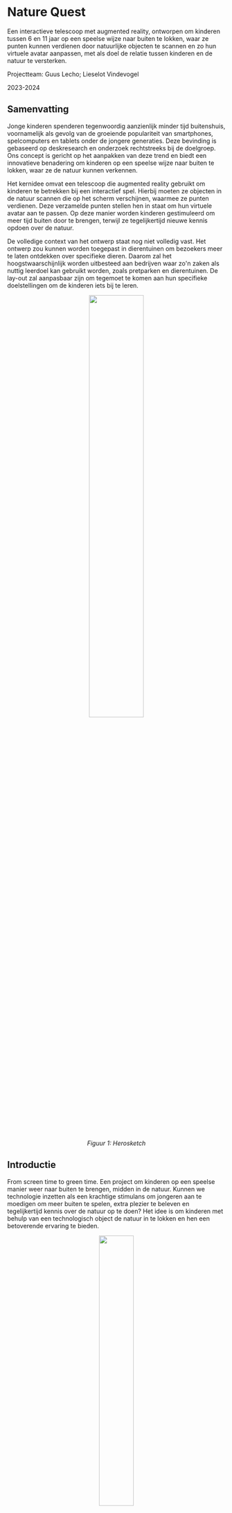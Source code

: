 # Nature Quest
Een interactieve telescoop met augmented reality, ontworpen om kinderen tussen 6 en 11 jaar op een speelse wijze naar buiten te lokken, waar ze punten kunnen verdienen door natuurlijke objecten te scannen en zo hun virtuele avatar aanpassen, met als doel de relatie tussen kinderen en de natuur te versterken.  

Projectteam: Guus Lecho; Lieselot Vindevogel 

2023-2024

## Samenvatting
Jonge kinderen spenderen tegenwoordig aanzienlijk minder tijd buitenshuis, voornamelijk als gevolg van de groeiende populariteit van smartphones, spelcomputers en tablets onder de jongere generaties. Deze bevinding is gebaseerd op deskresearch en onderzoek rechtstreeks bij de doelgroep. Ons concept is gericht op het aanpakken van deze trend en biedt een innovatieve benadering om kinderen op een speelse wijze naar buiten te lokken, waar ze de natuur kunnen verkennen. 

Het kernidee omvat een telescoop die augmented reality gebruikt om kinderen te betrekken bij een interactief spel. Hierbij moeten ze objecten in de natuur scannen die op het scherm verschijnen, waarmee ze punten verdienen. Deze verzamelde punten stellen hen in staat om hun virtuele avatar aan te passen. Op deze manier worden kinderen gestimuleerd om meer tijd buiten door te brengen, terwijl ze tegelijkertijd nieuwe kennis opdoen over de natuur. 

De volledige context van het ontwerp staat nog niet volledig vast. Het ontwerp zou kunnen worden toegepast in dierentuinen om bezoekers meer te laten ontdekken over specifieke dieren. Daarom zal het hoogstwaarschijnlijk worden uitbesteed aan bedrijven waar zo'n zaken als nuttig leerdoel kan gebruikt worden, zoals pretparken en dierentuinen. De lay-out zal aanpasbaar zijn om tegemoet te komen aan hun specifieke doelstellingen om de kinderen iets bij te leren. 
<p align="middle">
<img src="https://github.com/lieselotvindevogel/images/blob/main/foto%204.png" width= "50%"/></br><em> Figuur 1: Herosketch </em>
</p>

## Introductie
From screen time to green time. Een project om kinderen op een speelse manier weer naar buiten te brengen, midden in de natuur. Kunnen we technologie inzetten als een krachtige stimulans om jongeren aan te moedigen om meer buiten te spelen, extra plezier te beleven en tegelijkertijd kennis over de natuur op te doen? Het idee is om kinderen met behulp van een technologisch object de natuur in te lokken en hen een betoverende ervaring te bieden. 
<p align="middle"><img src="https://github.com/lieselotvindevogel/images/blob/main/Afbeelding1.jpg" width= "40%"/></br><em>Figuur 2: (Children are playing outside less and less | Adventure+, z.d.)</em>
</p>

We richten ons specifiek op kinderen rond de leeftijd van 9 tot 11 jaar, omdat deze groep al voldoende bewustzijn heeft om zelf te ontdekken hoe ze met nieuwe technologieën kunnen omgaan. Het is van essentieel belang dat kinderen het object direct begrijpen en kunnen bedienen zodra ze het in handen krijgen. Ons doel is om kinderen op een interactieve wijze naar buiten te laten gaan, waarbij ze met behulp van technologie de wereld om hen heen kunnen verkennen. 

Met het finaal concept wordt er gestreefd om de natuur te verbinden met de digitale wereld op een manier die boeiend en educatief is voor kinderen. Door middel van een innovatief technologisch apparaat willen we niet alleen de barrière tussen scherm en natuur doorbreken, maar ook een positieve impuls geven aan de relatie tussen kinderen en hun natuurlijke omgeving. Het project streeft ernaar om buiten spelen aantrekkelijker te maken en tegelijkertijd een waardevolle en leerzame ervaring te bieden. 

## Methodologie
De methodes die gevolgd worden voor dit project zijn de triple diamond van Zendesk en het NPD process van Roozenberg en Eekels toegepast op het proces. Het eerste semester gaat over de eerste twee keren convergeren en focust zich dus op de discover en define fase van het project. De specifieke stappen die gemaakt zijn in de discover en define zijn dieper uitgewerkt aan de hang van het NPD process. 
<p align="middle"><img src="https://github.com/lieselotvindevogel/images/blob/main/Afbeelding2.png" width= "60%"/></br><em>Figuur 3: methodologie </em>
</p>
<p align="middle"><img src="https://github.com/lieselotvindevogel/images/blob/main/Afbeelding3.png" width= "60%"/></br><em>Figuur 4: methodologie </em>
</p>
In de discovery fase lag de focus vooral op User-Centered Design. Hierbij werden zorgvuldig de behoeften en wensen van gebruikers onderzocht. Hiermee werd een gefundeerde “how might we” gevormd waarmee er in de volgende fase aan de slag wordt gegaan. Dit staat gelijk aan het doorlopen van fase 1-2-3 bij Roozenberg en Eekels. Fase 4 is het einde van de discovery fase. De eerste definitie van het probleem is herbekeken en tot een “how might we” gekomen.  
<blockquote>
“Hoe kunnen we schoolkinderen (6-11j) avontuur en ontdekking in de natuur laten beleven met behulp van een slim speelgoed?” 
</blockquote>
De discovery fase resulteerde in een probleem, dat vervolgens in de definition fase nader werd uitgewerkt. Uit deze verdieping is een concept met verschillende prototypes ontstaan, elk met een specifieke rol in ons proces. Om het eerste semester af te ronden, is er na een gebruikerstoetsing een definitieve vorm van het concept gekozen. In het tweede semester zal er volop gewerkt worden aan de verdere ontwikkeling en verfijning van dit concept. 

Voor de evaluatie van verschillende prototypes tijdens interviews werd de benadering van Activity-Centered Design toegepast. Deze methode richtte zich op het observeren van gebruikershandelingen en hun interactie met de ontwerpen. Deze aanpak werd gekozen vanwege de uitdaging bij kinderen om expliciet te benoemen hoe ze met iets omgaan. Door te focussen op hun handelingen konden we een correcter beeld krijgen van hun ervaringen en meningen betreffende de prototypes.  

Na iedere fase van onderzoek en prototypes is er een grondige analyse gemaakt van de resultaten. Deze zijn terug te vinden in de OneDrive (Opdracht gebruiksgericht ontwerpen) ieder onder hun eigen fase. De bevindingen worden meegenomen in doorlopen van volgende fasen tot aan het eindconcept. 
## Discovery
### Doelstellingen
Wat willen we juist bereiken in de discovery fase? Het doel is om te onderzoeken hoe kinderen omgaan met de natuur. Is het mogelijk om technologie als stimulans te gebruiken om kinderen meer op een speelse manier naar buiten te doen gaan? Hoeveel tijd brengen kinderen door binnen? We trekken het probleem open en kijken naar het brede aspect ervan. We willen inzichten verkrijgen over hoe kinderen de natuur nu ervaren. Hiernaast willen we ook te weten komen welk speelgoed kinderen momenteel het meest bezig houdt en waarom dit zo is. 
### Materiaal & methoden
In deze fase was het essentieel om het probleem grondig te verkennen. Door middel van deskresearch en een focusgroep met betrekking tot het probleem hebben we een globaal overzicht verkregen van diverse inzichten. 

De deskresearch was een benchmark (n=7) van verschillende producten. 

Er wordt gesurft naar websites van grote, bekende speelgoedwinkels. De online catalogus wordt gefilterd op de gewenste leeftijd en vervolgens op populariteit. Uit de populairste verkochte items worden de producten gekozen (proberen om zo verschillend mogelijke categorieën te nemen). 

Er wordt gekeken naar wat het product zo populair maakt. Zijn er bepaalde features waardoor het product zo aantrekkelijk is voor de kinderen? Vervolgens wordt er gekeken welke van deze features mogelijk te gebruiken zijn voor een nieuw digitech product om buiten te spelen. Deze features worden gerangschikt naar haalbaarheid en nut voor het nieuwe product. De meest belangrijke bepalen de trends voor het product. 
 
De focusgroep (n=11) wordt gehouden bij 11 kinderen met een leeftijd tussen 8 en 10 jaar. Het is een diepgaand groepsinterview waar op interactieve wijze getoetst wordt naar kinderen hun ervaring met natuur en ontdekking. 

Vertrekkende vanuit de volgende onderzoeksvragen werd het interview opgesteld: 

A. Wat vinden kinderen avontuurlijk, hoe willen zij de natuur ontdekken? 

B. Welk (buiten)speelgoed bestaat er al en wat is populair onder deze leeftijdscategorie? 

C. Wat houdt kinderen bezig in hun vrije tijd, voor welke momenten moet er een oplossing komen? 

De vragen waren een combinatie van brainstormoefeningen, actieve oefeningen (tekenen, avontuurtje gaan beleven) en statische vragen die gesteld werden. Uit de antwoorden worden gezamenlijke inzichten, thema’s, objecten gezocht. Deze terugkomende informatie duidt waar kinderen op dit moment mee bezig zijn en welke verbanden zij leggen met spel en natuur. 
### Resultaten
Het uitgebreid analyseren stelde ons in staat om uiteenlopende en waardevolle ideeën te genereren. Om deze gegevens effectief samen te voegen en een helder beeld te creëren, zijn verschillende methoden toege past. 

In de benchmark kwamen per speelgoed een aantal populaire features naar voren. Deze belangrijke features werden gecategoriseerd en gerangschikt, we bekwamen volgende lijst van belangrijke eigenschappen. 

1. Autonomie en zelfstandigheid 
2. Diverse opties 
3. Vooruitgang en ontgrendeling (alles verzamelen) 
4. Creativiteit en bouwen 
5. Actie 
6. Audiovisuele feedback 
7. Verbeelding en rollenspel 
8. Competitie 

De resultaten van de focusgroep zijn  

Kinderen komen met veel verschillende ideeën af over avontuur. Ze weten zeer duidelijk wat avontuurlijk is en er bestaat veel avontuur. We zien dit ook terugkomen in creativiteit. Namelijk, ze hebben veel verschillende ideeën om voorwerpen te gebruiken. 
Bij de brainstorm over de natuur bekijken ze het begrip al zeer breed. Ze weten zeer goed wat alle facetten van de natuur zijn. 
Als al het voorgaande gecombineerd wordt met het erop uit trekken, is te zien dat kinderen altijd wel iets van avontuur kunnen verzinnen. Ze hebben heel veel ideeën en meer dan voldoende creativiteit om op pad te gaan en met verhalen terug te komen. 
Bij het favoriete speelgoed komen veel van deze avonturen terug maar dan digitaal op een scherm. Er wordt gekozen voor een scherm binnen uit gemakzucht omdat ze dan niets meer moeten maken en direct kunnen beginnen spelen. 
Inhoudelijk komen enkele thema’s een paar keer terug: Survival (hut bouwen, beschermen, overleven,… ); Bouwen (Minecraft, kampen, ...); Op toch gaan (kamperen, rechtdoortocht, andere werelden,...) 

De resultaten van de deskresearch en de focusgroep zijn vervat in enkele rapporten die terug te vinden zijn in volgende mapje [discovery](https://ugentbe-my.sharepoint.com/:f:/g/personal/guus_lecho_ugent_be/EmB7dOgy2bxIj7EZAW5QhpEBqS87obiWapYT5C1aDM4AlQ?e=JEem2P).


### Conclusies & implicaties
De implicaties van de benchmark voor het design zijn dat de terugkomende features zeker moeten geïntegreerd worden in het concept. Het zal waarschijnlijk niet mogelijk zijn om alle punten toe te passen in één concept, aangezien deze van verschillende categorieën speelgoed komen. Het zal toch aangeraden zijn om er zoveel als mogelijk rekening mee te houden. 
Kinderen tussen 8 en 10 jaar hebben een intrinsieke behoefte aan avontuur en exploratie. Ze zijn buitengewoon creatief in hun benadering van avontuur, waarbij ze diverse elementen van de natuur integreren in hun spel. De connectie en de verbinding naar de natuur is dus reeds aanwezig. Dit is ook de reden waarom er voor deze leeftijd is gekozen.
Uit hun favoriete speelgoedkeuzes blijkt dat digitale speelervaringen populair zijn. Toch hebben kinderen een verlangen naar fysieke interactie in de natuur. Dit suggereert een mogelijkheid om technologie te gebruiken om hen naar buiten te brengen en hun ervaringen te verrijken. 
De finale “how might we” die bekomen wordt is de volgende:  

"Hoe kunnen we schoolkinderen (6-11j) avontuur en ontdekking in de natuur laten beleven met behulp van een slim speelgoed?"

Deze vraag gaan we proberen oplossen met het concept dat in de definition fase bepaald wordt. 

 

## Definition
### Doelstellingen
In de definition fase wordt er gestreefd om binnen een korte periode een uiterst helder beeld te ontwikkelen van het concept. Door middel van het creëren en evalueren van diverse prototypes, evenals het voeren van doelgerichte interviews, beogen we een diepgaand inzicht te verkrijgen. Het doel is om aan het einde van deze fase een goed doordacht concept te hebben, waarop we in het tweede semester kunnen voortbouwen. De basisvorm van het concept zal tegen die tijd vast liggen, waardoor de focus in het tweede semester met name zal liggen op de technologische kant. 
### Materiaal & methoden
De vorm van het product is onderzocht geweest aan de hand van twee waves van prototypes. Per wave zijn drie verschillende varianten van het product gemaakt. Deze varianten gaven ons na gebruiker interviews, inzichten die ons verder konden helpen met de beslissing over de functionele vorm van het product. 

Wave 1 prototypes: test de algemene vorm van het product. (n=3) 
Materiaal: 
<p align="middle"><img src="https://github.com/lieselotvindevogel/images/blob/main/Afbeelding4.png" width= "60%"/></br><em>Figuur 5: prototypes wave 1 </em>
</p>
Methode: 
Aan de hand van deze drie objecten wordt een gebruikers interview opgesteld om antwoord te krijgen op volgende onderzoeksvraag:
Welke vorm van het speelgoed werkt het beste?
-	Kinderen moeten direct begrijpen hoe ze het moeten gebruiken
-	Het moet leuk zijn om te gebruiken
-	Grootte (lompheid): is er plaats voor elektronica maar kunnen de kinderen het dan nog gebruiken
-	Interactie met het voorwerp: interesseert het kinderen wel dat de telescoop uitgeschoven kan worden

De gebruiker krijgt alle drie de versies te zien. Hij moet vervolgens een korte simulatie doorlopen met elke versie. De geïnterviewde kan dus zeer goed kiezen en vergelijken welke versie van het object hij het beste vindt.
Wave 2 prototypes: kijkt naar de interactie met het product en hoe de gebruiker het scherm zal bedienen. (n=3)
Materiaal:
<p align="middle"><img src="https://github.com/lieselotvindevogel/images/blob/main/Afbeelding1.png" width= "60%"/></br><em> Figuur 6: prototype wave 2 </em>
</p>
Methode:
Aan de hand van deze drie objecten wordt een gebruikers interview opgesteld om antwoord te krijgen op volgende onderzoeksvragen:
Welke positie van de knoppen zorgt voor de makkelijkste interactie?
Welke variant van knoppen levert het hoogste gebruiksgemak en hoe moeten deze knoppen er dan uitzien?
Bij deze wave krijgt de gebruiker telkens maar één versie van de prototypes te zien. We willen een diepere connectie met de gebruiker en het voorwerp. We willen geen oppervlakkige vergelijking tussen de verschillende opties maar we willen begrijpen waarom een bepaalde versie goed of slecht is zodat deze goede of slechte eigenschappen ook bekeken kunnen worden in de andere versies.

### Resultaten

<ul>De resultaten van wave 1 zijn:
 
 <li>Gebruiker 1: Telescoop > vergrootglas > verrekijker</li>
 <li>Gebruiker 2: Verrekijker > telescoop > vergrootglas</li>
 <li>Gebruiker 3: Telescoop > verrekijker > vergrootglas</li>
</ul>
De volgorde van de vorm waren voor iedere gebruiker anders.
<p align="middle"><img src="https://github.com/lieselotvindevogel/UCD_SEM1/blob/main/IMG_20240121_163212%20(1).jpg" width= "30%"/></br><em> Figuur 7: gebruiker wave 1</em>
</p>
<p>Over het algemeen tonen de conclusies aan dat de telescoop, ondanks enkele kwaliteitsproblemen met het schuifmechanisme, als het meest favorabele prototype wordt beschouwd vanwege de sterke visuele herkenning en de associatie met avontuurlijke verhalen. De verrekijker wordt ook positief beoordeeld, vooral vanwege de bekendheid ervan thuis en de goede passing op het gezicht. Het vergrootglas wordt als minder interessant beschouwd, voornamelijk omdat het als te eenvoudig en niet speels genoeg wordt ervaren. Over het algemeen benadrukken de conclusies het belang van herkenning, speelsheid en goede kwaliteit bij het ontwikkelen van een succesvol eindproduct.
Bij de telescoop verstaan de kinderen rapper hoe ze met het voorwerp moeten omgaan. Dit kan ook liggen aan enige herkenning met het voorwerp, maar ook omdat het iets is wat eenvoudig te gebruiken valt. Het interesseert de kinderen zeker en vast dat de telescoop kan uitschuiven. Over het uitschuiven moet nog praktisch nagedacht worden omdat dit niet eenvoudig te realiseren valt met de elektronica die erin zal verwerkt moeten worden.
</p>
<p align="middle"><img src="https://github.com/lieselotvindevogel/images/blob/main/Afbeelding2.jpg" width= "30%"/></br><em> Figuur 8: gebruiker wave 1</em>
</p>
De resultaten van wave 2 zijn:
De versie met de knoppen vooraan gaf de beste ervaring. Door de knoppen vanachter botste de gebruiker met zijn mouw tegen het gezicht. De variant van knoppen vooraan is minder duidelijk te kiezen. Wel zijn er enkele designfeatures waar rekening mee gehouden kan worden om tot een derde finale variant van knoppen te komen.

De knoppen zouden best iets groter zijn, zodat er minder gekeken moet worden en dat er minder vaak twee knoppen tegelijk ingedrukt worden.
De knoppen moeten meer intuïtief zijn en feedback geven zodat de kinderen niet moeten kijken op welke knop ze duwen maar dat ze het kunnen voelen. Iets minder knoppen kunnen hier ook bij helpen.
Het design moet ook zowel voor rechtshandigen als voor linkshandigen werken.
<p align="middle"><img src="https://github.com/lieselotvindevogel/images/blob/main/Afbeelding3.jpg" width= "30%"/></br><em> Figuur 9: gebruiker wave 2</em>
</p>

De resultaten van de interviews zijn vervat in enkele rapporten die terug te vinden zijn in volgende mapje [definition](https://ugentbe-my.sharepoint.com/:f:/g/personal/guus_lecho_ugent_be/EhM6lTMHFRVAvtqnNgkCbIIBnUWxCHP-qRoDDM2QlJ6DZQ?e=enKGHK).

### Conclusies & implicaties
Dit onderzoek heeft geleid tot het identificeren van de richting waarin verder zal gegaan worden met het concept. 
Wave 1 heeft de vorm van het object definitief vastgelegd op een telescoop. Dit was het meest favoriete object. Er zijn ook enkele belangrijke aspecten die bij het eindproduct aanwezig moeten zijn, namelijk: herkenning, speelsheid en goede kwaliteit.
Bij wave 2 kon er dan verder getest worden op de telescoop. De implicatie van deze wave op het design is dat de knoppen vooraan op het speelgoed moeten zitten. De variant van knoppen ligt niet vast door dit onderzoek. In het tweede semester zullen deze nog verder bestudeerd moeten worden en zeker ook in combinatie met de uitwerking van het display en spel. Er zijn wel enkele vereisten voor de knoppen bevonden waar wel rekening mee moet gehouden worden in verdere prototypes.
De bekomen bevindingen zijn een leidraad voor het vervolg van het project, waarbij het doel is om het gekozen concept verder te verfijnen en ontwikkelen op technologisch vlak.

Bij al de bekomen resultaten is ook gekeken naar hun effect op de design requirements. Hieruit is er een tabel met de voorlopige design requirements gekomen.
|cognitieve requirements|
|:---:|
|Het product moet activiteiten bevatten die de besluitvorming en probleemoplossende vaardigheden van kinderen bevorderen, waardoor ze zelfstandigheid en autonomie ontwikkelen.|
|Het product moet educatieve inhoud bevatten die aansluit bij de leerdoelen voor de leeftijdsgroep van de kinderen.|
|Het product moet activiteiten bevatten die creativiteit stimuleren en kinderen aanmoedigen om op innovatieve manieren te leren.|
|Aan de hand van hun eigen verbeelding moeten de kinderen het spel spelen.|

|fysieke requirements|
|:---:|
|Het product moet een gestroomlijnd en ergonomisch ontwerp hebben om comfortabel gebruik te bevorderen zonder onnodige omvang.|
|Het product moet compact genoeg zijn om comfortabel te worden vastgehouden door kinderen van 10 jaar oud, zonder dat het te groot of te zwaar aanvoelt.|
|Het product moet intuïtieve fysieke knoppen hebben voor navigatie en interactie, waardoor kinderen gemakkelijk kunnen communiceren met het product.|
|De verzamelde gegevens moeten worden bijgehouden op aparte app.|
|Het product moet alle technische componenten intern bevatten om een gestroomlijnd ontwerp te behouden, zonder afbreuk te doen aan de draagbaarheid of gebruiksvriendelijkheid.|
|Het product moet intuïtief en gemakkelijk te begrijpen zijn, zodat het kind direct weet hoe het te gebruiken zonder complexe instructies. De interface moet eenvoudig en duidelijk zijn, waardoor het gebruik van het product direct en moeiteloos is voor het kind.|

## Bill of materials
|Voorwerp|Naam|Beschrijving|Kostprijs|
|:---:|:---:|:---:|:---:|
|Camera|Pixy 2|Smart Vision Sensor: camera met image recognition|€ 96,74
|Camera|Huskylens|Een gebruiksvriendelijke AI Machine Vision-sensor|€ 54,95|
|Microcontroller|Arduino Uno||€28,53|
|Batterij||Lithium Polymer Rechargeable Battery, 1.8Ah|€ 16,67|
|LCD-scherm|Round display|Ronde IPS 3,3 cm (1,28") LCD-display met 4-wire SPI-interface|€14,99|
|Proximity Sensor||Ambient Light en Proximity Sensor APDS-9930|€1,80|
|Potentiometer||Seeed Studio Grove Rotary Angle Sensor, Arduino Compatible Board|€ 3,69|
|Drukknoppen|APEM 4 Key|Illuminated Membrane Keypad|€ 25,85|


## Kritische reflectie
Het eerste semester is succesvol verlopen, met enkele onverwachte uitdagingen die desondanks vakkundig zijn aangepakt. Over het geheel genomen zijn de doelen voor dit semester volledig gerealiseerd. Aan het einde van deze periode hebben we nu een solide prototype, dat als fundament zal dienen voor verdere ontwikkeling in het komende semester. Bij nadere beschouwing van de tijdslijn valt op dat we een stevige basis hebben gelegd met het huidige prototype, waarop we in het volgende semester uitgebreide iteraties zullen toepassen om het verder te verfijnen en verbeteren.
Het vinden van een oplossing voor het scherm blijft echter een aanzienlijke uitdaging. Deze uitdaging zal een van de meest veeleisende zijn die we in het volgende semester zullen aangaan. Door tijdsgebrek is dit nog niet behandeld geweest. Niet alleen door tijdsgebrek, maar ook omdat een zeer moeilijke opgave is dit nog niet gerealiseerd.
De focusgroep en een paar van de interviews zijn uitgevoerd op de Chiro. Doordat deze omgeving zeer speels is kwamen er telkens vlot vrij veel creatieve, open antwoorden. Het was echter vaak moeilijk om diepgaande, serieuze antwoorden te bekomen. De omgeving, tijd en sfeer die er hing tijdens de onderzoeken was niet altijd even productief voor het eindproduct. Het was natuurlijk ook onze eerste keer dat we een interview uitvoerden bij kinderen en we hebben veel geleerd maar er valt ook nog veel te verbeteren.
Doordat de interviews telkens op de Chiro zijn uitgevoerd is de steekproef vrij gebased. De kinderen komen allemaal uit dezelfde regio, hebben dezelfde hobby en zijn allemaal bevriend. Dit zou als gevolg kunnen hebben dat het resultaat niet representatief is voor de volledige populatie van kinderen die we willen bereiken met ons product. Voor representatievere antwoorden te bekomen zouden we de demografie van de respondenten wat beter moeten spreiden.


## Bronnen
1: Children are playing outside less and less | Adventure+. (z.d.). https://adventureplus.net.au/blog/children-are-playing-outside-less-and-less

2: PIXY2 - Smart Vision Sensor, SEN-14678 - Antratek Electronics. (z.d.). Antratek Electronics. https://www.antratek.be/pixy2-smart-vision-sensor

3: DFRobot Huskylens AI Vision Sensor | Elektronica voor jou. (2024, 23 januari). Elektronica Voor Jou. https://elektronicavoorjou.nl/product/gravity-huskylens/

4: Joy-IT SBC-LCD1.28R displaymodule 3.3 cm (1.28 inch) 240 x 240 pixel kopen ? Conrad Electronic. (z.d.). https://www.conrad.be/nl/p/joy-it-sbc-lcd1-28r-displaymodule-3-3-cm-1-28-inch-240-x-240-pixel-2587757.html?WT.mc_id=affiliates%3Atradetracker%3Afeed%3A2587757&utm_medium=affiliate&utm_source=tradetracker&utm_campaign=313167&utm_content=Kiesproduct.be+Shopping

 
5: 101020017 | SeEeD Studio Grove Rotary Angle Sensor, Arduino Compatible Board | RS. (z.d.). https://benl.rs-online.com/web/p/arduino-compatible-boards-kits/1793717?cm_mmc=BE-PLA-DS3A-_-google-_-PLA_BE_NL_Raspberry_Pi_%26_Arduino_%26_ROCK_%26_Development_Tools_Whoop-_-(BE:Whoop!)+Arduino+Compatible+Boards+%26+Kits-_-1793717&matchtype=&aud-827186183886:pla-508161397392&gad_source=1&acs_info=ZmluYWxfdXJsOiAiaHR0cHM6Ly9iZW5sLnJzLW9ubGluZS5jb20vd2ViL3AvYXJkdWluby1jb21wYXRpYmxlLWJvYXJkcy1raXRzLzE3OTM3MTcvIgo&gclid=Cj0KCQiAh8OtBhCQARIsAIkWb68ou7ZHpATpGzqVQCtZxsGrCFq9_8y85a6UZ3xIY_OfWR3GFGOvEtkaAnhGEALw_wcB&gclsrc=aw.ds

6: AC3559ILL | APEM 4 Key Illuminated Membrane KeyPad | RS. (z.d.). https://benl.rs-online.com/web/p/keypads/6932388?cm_mmc=BE-PLA-DS3A-_-google-_-CSS_BE_NL_Switches_Whoop-_-(BE:Whoop!)+Keypads-_-6932388&matchtype=&aud-827186183686:pla-340841928841&gad_source=1&acs_info=ZmluYWxfdXJsOiAiaHR0cHM6Ly9iZW5sLnJzLW9ubGluZS5jb20vd2ViL3Ava2V5cGFkcy82OTMyMzg4LyIK&gclid=Cj0KCQiAh8OtBhCQARIsAIkWb684ksk1-rWWuvVaZDsFcmB7C1UzXyn0ZoX5YoFZ9zt_Z8AcuE-HLAIaAqrREALw_wcB&gclsrc=aw.ds

7: A000066 | Arduino Uno Rev 3 | RS. (z.d.). https://benl.rs-online.com/web/p/arduino/7154081?cm_mmc=BE-PLA-DS3A-_-google-_-CSS_BE_NL_Raspberry_Pi_%26_Arduino_%26_ROCK_%26_Development_Tools_Whoop+(2)-_-(BE:Whoop!)+Arduino-_-7154081&matchtype=&aud-827186183686:pla-339391921421&gad_source=1&acs_info=ZmluYWxfdXJsOiAiaHR0cHM6Ly9iZW5sLnJzLW9ubGluZS5jb20vd2ViL3AvYXJkdWluby83MTU0MDgxLyIK&gclid=Cj0KCQiAh8OtBhCQARIsAIkWb6_7cg9EO7K9ytreZc3XK9NX38PB_53ZyeRmhGrqcDpFUdzPpRfqb1MaAn5rEALw_wcB&gclsrc=aw.ds

8: Ambient Light en Proximity Sensor APDS-9930. (z.d.). Chitek. https://www.chitek.nl/ambient-light-en-proximity-sensor-apds-9930.html?source=googlebase

9: RS PRO, 3.7V, 53.5 x 35 x 10.4 mm, Lithium Polymer Rechargeable Battery, 1.8Ah | RS. (z.d.). https://benl.rs-online.com/web/p/speciality-size-rechargeable-batteries/1449405?cm_mmc=BE-PLA-DS3A-_-google-_-CSS_BE_NL_Batteries_%26_Chargers_Whoop+(2)-_-(BE:Whoop!)+Speciality+Size+Rechargeable+Batteries-_-1449405&matchtype=&aud-827186183686:pla-333331382340&gad_source=1&acs_info=ZmluYWxfdXJsOiAiaHR0cHM6Ly9iZW5sLnJzLW9ubGluZS5jb20vd2ViL3Avc3BlY2lhbGl0eS1zaXplLXJlY2hhcmdlYWJsZS1iYXR0ZXJpZXMvMTQ0OTQwNS8iCg&gclid=Cj0KCQiAh8OtBhCQARIsAIkWb6-u-QNfFIACUmfxpA5yT2V7KC2Jhkl27Oaw9mexTtj6QPQNqLMbelMaAgYKEALw_wcB&gclsrc=aw.ds



## Bijlagen
